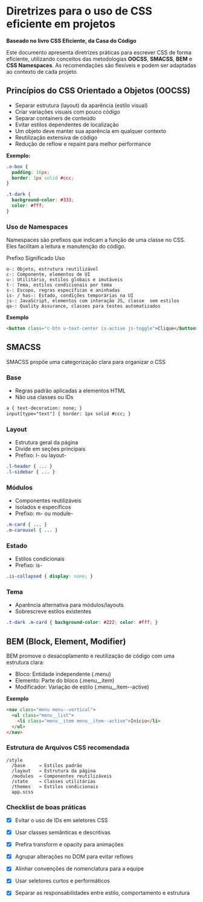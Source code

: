 # Diretrizes para o uso de CSS eficiente em projetos
**Baseado no livro CSS Eficiente, da Casa do Código**

Este documento apresenta diretrizes práticas para escrever CSS de forma eficiente, utilizando conceitos das metodologias **OOCSS**, **SMACSS**, **BEM** e **CSS Namespaces**. As recomendações são flexíveis e podem ser adaptadas ao contexto de cada projeto.

## Princípios do CSS Orientado a Objetos (OOCSS)

- Separar estrutura (layout) da aparência (estilo visual)
- Criar variações visuais com pouco código
- Separar containers de conteúdo
- Evitar estilos dependentes de localização
- Um objeto deve manter sua aparência em qualquer contexto
- Reutilização extensiva de código
- Redução de reflow e repaint para melhor performance

**Exemplo:**
```css
.o-box {
  padding: 16px;
  border: 1px solid #ccc;
}

.t-dark {
  background-color: #333;
  color: #fff;
}
```

### Uso de Namespaces
Namespaces são prefixos que indicam a função de uma classe no CSS. Eles facilitam a leitura e manutenção do código.

Prefixo	Significado	Uso
```plaintext
o-:	Objeto, estrutura reutilizável
c-:	Componente, elementos de UI
u-:	Utilitário, estilos globais e imutáveis
t-:	Tema, estilos condicionais por tema
s-:	Escopo, regras específicas e aninhadas
is- / has-:	Estado, condições temporárias na UI
js-: JavaScript, elementos com interação JS, classe  sem estilos
qa-: Quality Assurance, classes para testes automatizados
```
**Exemplo**
```html
<button class="c-btn u-text-center is-active js-toggle">Clique</button>
```
##  SMACSS
SMACSS propõe uma categorização clara para organizar o CSS

### Base
- Regras padrão aplicadas a elementos HTML
- Não usa classes ou IDs
```html
a { text-decoration: none; }
input[type="text"] { border: 1px solid #ccc; }
```
### Layout
- Estrutura geral da página
- Divide em seções principais
- Prefixo: l- ou layout-
```css
.l-header { ... }
.l-sidebar { ... }
```
### Módulos
- Componentes reutilizáveis
- Isolados e específicos
- Prefixo: m- ou module-
```css
.m-card { ... }
.m-carousel { ... }
```
### Estado
- Estilos condicionais
- Prefixo: is-
```css
.is-collapsed { display: none; }
```
### Tema
- Aparência alternativa para módulos/layouts
- Sobrescreve estilos existentes
```css
.t-dark .m-card { background-color: #222; color: #fff; }
```
## BEM (Block, Element, Modifier)
BEM promove o desacoplamento e reutilização de código com uma estrutura clara:
- Bloco: Entidade independente (.menu)
- Elemento: Parte do bloco (.menu__item)
- Modificador: Variação de estilo (.menu__item--active)

**Exemplo**
```html
<nav class="menu menu--vertical">
  <ul class="menu__list">
    <li class="menu__item menu__item--active">Início</li>
  </ul>
</nav>
```
### Estrutura de Arquivos CSS recomendada
```plaintext
/style
  /base     → Estilos padrão
  /layout   → Estrutura da página
  /modules  → Componentes reutilizáveis
  /state    → Classes utilitárias
  /themes   → Estilos condicionais
  app.scss    
```


### Checklist de boas práticas
- [x] Evitar o uso de IDs em seletores CSS  
- [x] Usar classes semânticas e descritivas  
- [x] Prefira transform e opacity para animações  
- [x] Agrupar alterações no DOM para evitar reflows  
- [x] Alinhar convenções de nomenclatura para a equipe  
- [x] Usar seletores curtos e performáticos  
- [x] Separar as responsabilidades entre estilo, comportamento e estrutura  

